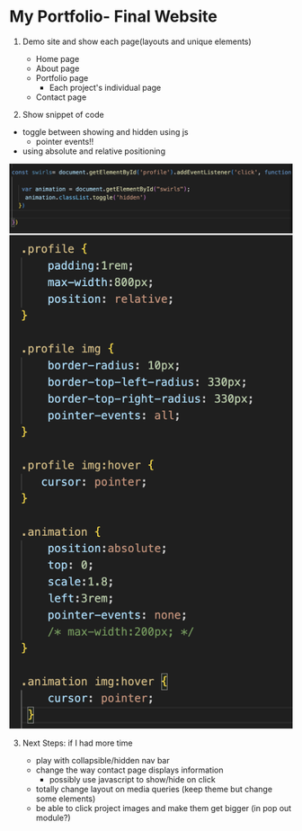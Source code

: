 # My Portfolio- Final Website
1. Demo site and show each page(layouts and unique elements)

    - Home page
    - About page
    - Portfolio page
        - Each project's individual page
    - Contact page
   

2. Show snippet of code

- toggle between showing and hidden using js
    - pointer events!!
- using absolute and relative positioning 

![alt text](./JSCode.png)
![alt text](./CSSCode.png)



3. Next Steps: if I had more time

    - play with collapsible/hidden nav bar
    - change the way contact page displays information
        - possibly use javascript to show/hide on click
    - totally change layout on media queries (keep theme but change some elements)
    - be able to click project images and make them get bigger (in pop out module?)